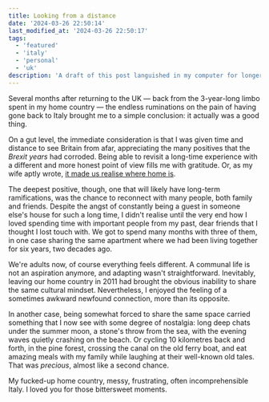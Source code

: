 ```yaml
---
title: Looking from a distance
date: '2024-03-26 22:50:14'
last_modified_at: '2024-03-26 22:50:17'
tags:
  - 'featured'
  - 'italy'
  - 'personal'
  - 'uk'
description: 'A draft of this post languished in my computer for longer than two months. Pessimistic, self-deprecating, depressing, bad. So, I wiped it out, and started from scratch.'
---
```

Several months after returning to the UK — back from the 3-year-long limbo spent in my home country — the endless ruminations on the pain of having gone back to Italy brought me to a simple conclusion: it actually was a good thing.

On a gut level, the immediate consideration is that I was given time and distance to see Britain from afar, appreciating the many positives that the *Brexit years* had corroded. Being able to revisit a long-time experience with a different and more honest point of view fills me with gratitude. Or, as my wife aptly wrote, [it made us realise where home is](https://silviamaggidesign.com/personal/home-again/).

The deepest positive, though, one that will likely have long-term ramifications, was the chance to reconnect with many people, both family and friends. Despite the angst of constantly being a guest in someone else's house for such a long time, I didn't realise until the very end how I loved spending time with important people from my past, dear friends that I thought I lost touch with. We got to spend many months with three of them, in one case sharing the same apartment where we had been living together for six years, two decades ago.

We're adults now, of course everything feels different. A communal life is not an aspiration anymore, and adapting wasn't straightforward. Inevitably, leaving our home country in 2011 had brought the obvious inability to share the same cultural mindset. Nevertheless, I enjoyed the feeling of a sometimes awkward newfound connection, more than its opposite.

In another case, being somewhat forced to share the same space carried something that I now see with some degree of nostalgia: long deep chats under the summer moon, a stone's throw from the sea, with the evening waves quietly crashing on the beach. Or cycling 10 kilometres back and forth, in the pine forest, crossing the canal on the old ferry boat, and eat amazing meals with my family while laughing at their well-known old tales. That was *precious*, almost like a second chance.

My fucked-up home country, messy, frustrating, often incomprehensible Italy. I loved you for those bittersweet moments.
